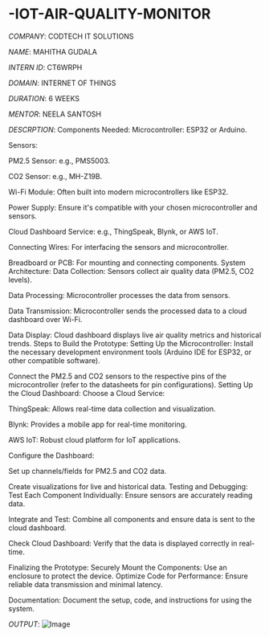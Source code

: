 # -IOT-AIR-QUALITY-MONITOR

*COMPANY*: CODTECH IT SOLUTIONS

*NAME*: MAHITHA GUDALA

*INTERN ID*: CT6WRPH

*DOMAIN*: INTERNET OF THINGS

*DURATION*: 6 WEEKS

*MENTOR*: NEELA SANTOSH

*DESCRPTION*: Components Needed:
Microcontroller: ESP32 or Arduino.

Sensors:

PM2.5 Sensor: e.g., PMS5003.

CO2 Sensor: e.g., MH-Z19B.

Wi-Fi Module: Often built into modern microcontrollers like ESP32.

Power Supply: Ensure it's compatible with your chosen microcontroller and sensors.

Cloud Dashboard Service: e.g., ThingSpeak, Blynk, or AWS IoT.

Connecting Wires: For interfacing the sensors and microcontroller.

Breadboard or PCB: For mounting and connecting components.
System Architecture:
Data Collection: Sensors collect air quality data (PM2.5, CO2 levels).

Data Processing: Microcontroller processes the data from sensors.

Data Transmission: Microcontroller sends the processed data to a cloud dashboard over Wi-Fi.

Data Display: Cloud dashboard displays live air quality metrics and historical trends.
Steps to Build the Prototype:
Setting Up the Microcontroller:
Install the necessary development environment tools (Arduino IDE for ESP32, or other compatible software).

Connect the PM2.5 and CO2 sensors to the respective pins of the microcontroller (refer to the datasheets for pin configurations).
Setting Up the Cloud Dashboard:
Choose a Cloud Service:

ThingSpeak: Allows real-time data collection and visualization.

Blynk: Provides a mobile app for real-time monitoring.

AWS IoT: Robust cloud platform for IoT applications.

Configure the Dashboard:

Set up channels/fields for PM2.5 and CO2 data.

Create visualizations for live and historical data.
Testing and Debugging:
Test Each Component Individually: Ensure sensors are accurately reading data.

Integrate and Test: Combine all components and ensure data is sent to the cloud dashboard.

Check Cloud Dashboard: Verify that the data is displayed correctly in real-time.

Finalizing the Prototype:
Securely Mount the Components: Use an enclosure to protect the device.
Optimize Code for Performance: Ensure reliable data transmission and minimal latency.

Documentation: Document the setup, code, and instructions for using the system.

*OUTPUT*: ![Image](https://github.com/user-attachments/assets/caa72378-9925-4aff-9cfb-cbfb8ea626e9)
